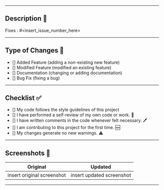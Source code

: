 <hr>

## Description 📃

<!-- describe what this pull request is about and what changes/addition you have done -->

<!-- Remove the below line if it doesn't fix any issue -->
Fixes : #<insert_issue_number_here> 

<hr>

## Type of Changes 📝

<!-- Remove irrelevant options and insert x into the square brackets(for example [x], there should be no empty space in square bracket) wherever the pull request seems relevant -->

- [] Added Feature (adding a non-existing new feature)
- [] Modified Feature (modified an existing feature)
- [] Documentation (changing or adding documentation)
- [] Bug Fix (fixing a bug)

<hr>

## Checklist ✅

<!-- Remove irrelevant options and insert x into the square brackets (for example [x]) wherever the pull request seems relevant -->


- [] My code follows the style guidelines of this project
- [] I have performed a self-review of my own code or work. 🔎
- [] I have written comments in the code whenever felt necessary. 🖊️
- [] I am contributing to this project for the first time. 🆕
- [] My changes generate no new warnings. ⚠️

<hr>

## Screenshots 📸

<!--you can optionally put the screenshot/gif of your final change  -->

   Original     |   Updated
:-------------------:|:-------------------:|
insert original screenshot  |insert updated screenshot

<hr>